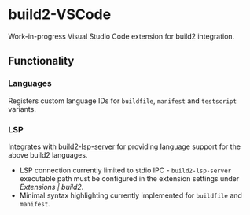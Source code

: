 # build2-VSCode

Work-in-progress Visual Studio Code extension for build2 integration.

## Functionality

### Languages

Registers custom language IDs for `buildfile`, `manifest` and `testscript` variants.

### LSP

Integrates with [build2-lsp-server](https://github.com/build2/build2-lsp-server) for providing language support for the above build2 languages.

- LSP connection currently limited to stdio IPC - `build2-lsp-server` executable path must be configured in the extension settings under _Extensions | build2_.
- Minimal syntax highlighting currently implemented for `buildfile` and `manifest`.
